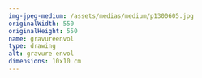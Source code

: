 ```yaml
---
img-jpeg-medium: /assets/medias/medium/p1300605.jpg
originalWidth: 550
originalHeight: 550
name: gravureenvol
type: drawing
alt: gravure envol
dimensions: 10x10 cm
---
```

